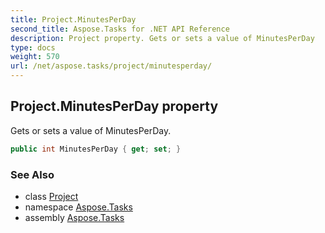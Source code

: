 ```yaml
---
title: Project.MinutesPerDay
second_title: Aspose.Tasks for .NET API Reference
description: Project property. Gets or sets a value of MinutesPerDay
type: docs
weight: 570
url: /net/aspose.tasks/project/minutesperday/
---
```

## Project.MinutesPerDay property

Gets or sets a value of MinutesPerDay.

```csharp
public int MinutesPerDay { get; set; }
```

### See Also

* class [Project](../)
* namespace [Aspose.Tasks](../../project/)
* assembly [Aspose.Tasks](../../../)


